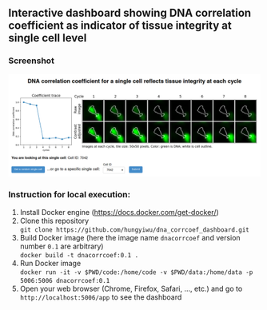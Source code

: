 ## Interactive dashboard showing DNA correlation coefficient as indicator of tissue integrity at single cell level

### Screenshot
![](screenshot.png)

### Instruction for local execution:
1. Install Docker engine (https://docs.docker.com/get-docker/)
2. Clone this repository  
   `git clone https://github.com/hungyiwu/dna_corrcoef_dashboard.git`
3. Build Docker image (here the image name `dnacorrcoef` and version number `0.1` are arbitrary)  
   `docker build -t dnacorrcoef:0.1 .`
4. Run Docker image  
   `docker run -it -v $PWD/code:/home/code -v $PWD/data:/home/data -p 5006:5006 dnacorrcoef:0.1`
5. Open your web browser (Chrome, Firefox, Safari, ..., etc.) and go to `http://localhost:5006/app` to see the dashboard
